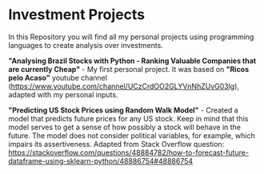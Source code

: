# Investment Projects

In this Repository you will find all my personal projects using programming languages to create analysis over investments. 

**"Analysing Brazil Stocks with Python - Ranking Valuable Companies that are currently Cheap"** - My first personal project. It was based on **"Ricos pelo Acaso"** youtube channel (https://www.youtube.com/channel/UCzCrdOO2GLYVnNhZUvG03lg), adapted with my personal inputs.

**"Predicting US Stock Prices using Random Walk Model"** - Created a model that predicts future prices for any US stock. Keep in mind that this model serves to get a sense of how possibly a stock will behave in the future. The model does not consider political variables, for example, which impairs its assertiveness. Adapted from Stack Overflow question: https://stackoverflow.com/questions/48884782/how-to-forecast-future-dataframe-using-sklearn-python/48886754#48886754
